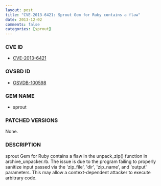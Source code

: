 ```yaml
---
layout: post
title: "CVE-2013-6421: Sprout Gem for Ruby contains a flaw"
date: 2013-12-02
comments: false
categories: [sprout]
---
```



### CVE ID

* [CVE-2013-6421](http://www.osvdb.org/show/osvdb/100598)



### OVSBD ID

* [OSVDB-100598](http://www.osvdb.org/show/osvdb/100598)


### GEM NAME

* sprout


### PATCHED VERSIONS

None.

### DESCRIPTION

sprout Gem for Ruby contains a flaw in the unpack_zip() function in archive_unpacker.rb. The issue is due to the program failing to properly sanitize input passed via the 'zip_file', 'dir', 'zip_name', and 'output' parameters. This may allow a context-dependent attacker to execute arbitrary code.
